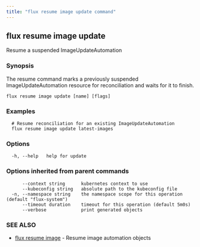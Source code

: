 ```yaml
---
title: "flux resume image update command"
---
```

## flux resume image update

Resume a suspended ImageUpdateAutomation

### Synopsis

The resume command marks a previously suspended ImageUpdateAutomation resource for reconciliation and waits for it to finish.

```
flux resume image update [name] [flags]
```

### Examples

```
  # Resume reconciliation for an existing ImageUpdateAutomation
  flux resume image update latest-images
```

### Options

```
  -h, --help   help for update
```

### Options inherited from parent commands

```
      --context string      kubernetes context to use
      --kubeconfig string   absolute path to the kubeconfig file
  -n, --namespace string    the namespace scope for this operation (default "flux-system")
      --timeout duration    timeout for this operation (default 5m0s)
      --verbose             print generated objects
```

### SEE ALSO

* [flux resume image](/cmd/flux_resume_image/)	 - Resume image automation objects

